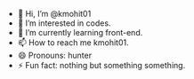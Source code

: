 - 👋 Hi, I’m @kmohit01
- 👀 I’m interested in codes.
- 🌱 I’m currently learning front-end.
- 📫 How to reach me kmohit01.
- 😄 Pronouns: hunter
- ⚡ Fun fact: nothing but something something.

<!---
kmohit01/kmohit01 is a ✨ special ✨ repository because its `README.md` (this file) appears on your GitHub profile.
You can click the Preview link to take a look at your changes.
--->
